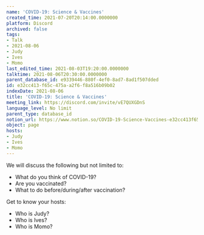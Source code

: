 ```yaml
---
name: 'COVID-19: Science & Vaccines'
created_time: 2021-07-20T20:14:00.0000000
platform: Discord
archived: false
tags:
- Talk
- 2021-08-06
- Judy
- Ives
- Momo
last_edited_time: 2021-08-03T19:20:00.0000000
talktime: 2021-08-06T20:30:00.0000000
parent_database_id: e9339446-880f-4ef0-8ad7-8ad1f507dded
id: e32cc413-f65c-475a-a2f6-f8a516b09b02
indexDate: 2021-08-06
title: 'COVID-19: Science & Vaccines'
meeting_link: https://discord.com/invite/vE7QUXGDnS
language_level: No limit
parent_type: database_id
notion_url: https://www.notion.so/COVID-19-Science-Vaccines-e32cc413f65c475aa2f6f8a516b09b02
object: page
hosts:
- Judy
- Ives
- Momo
---
```



We will discuss the following but not limited to:
   - What do you think of COVID-19?
   - Are you vaccinated?
   - What to do before/during/after vaccination?

Get to know your hosts:
   - Who is Judy?
   - Who is Ives?
   - Who is Momo?



